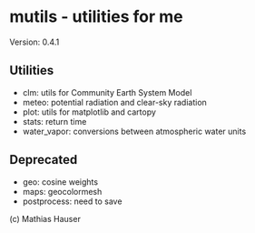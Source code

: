 # mutils - utilities for me

Version: 0.4.1

## Utilities
 * clm: utils for Community Earth System Model
 * meteo: potential radiation and clear-sky radiation
 * plot: utils for matplotlib and cartopy
 * stats: return time
 * water_vapor: conversions between atmospheric water units

## Deprecated
 * geo: cosine weights
 * maps: geocolormesh
 * postprocess: need to save

(c) Mathias Hauser